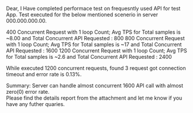 

Dear,
I Have completed performace test on frequesntly used API for test App.
Test executed for the below mentioned scenerio in server 000.000.000.00.

400 Concurrent Request with 1 loop Count; Avg TPS for Total samples is ~8.00 and Total Concurrent API Requested : 800
800 Concurrent Request with 1 loop Count; Avg TPS for Total samples is ~17 and Total Concurrent API Requested : 1600
1200 Concurrent Request with 1 loop Count; Avg TPS for Total samples is ~2.6 and Total Concurrent API Requested : 2400

While executed 1200 concurrent requests, found 3 request got connection timeout and error rate is 0.13%.

Summary: 
Server can handle almost concurrent 1600 API call with almost zero(0) error rate.  
Please find the details report from the attachment and let me know if you have any futher quaries.
 
